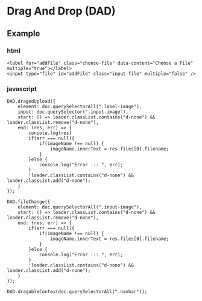 # Drag And Drop (DAD)

## Example

### html

    <label for="addFile" class="choose-file" data-content="Choose a File" multiple="true"></label>
    <input type="file" id="addFile" class="input-file" multiple="false" />

### javascript

    DAD.dragedUpload({
        element: doc.querySelectorAll(".label-image"),
        input: doc.querySelector(".input-image"),
        start: () => loader.classList.contains("d-none") && loader.classList.remove("d-none"),
        end: (res, err) => {
            console.log(res)
            if(err === null){
                if(imageName !== null) {
                    imageName.innerText = res.files[0].filename;
                }
            }else {
                console.log("Error ::: ", err);
            }
            !loader.classList.contains("d-none") && loader.classList.add("d-none");
        }
    });

    DAD.fileChange({
        element: doc.querySelectorAll(".input-image"),
        start: () => loader.classList.contains("d-none") && loader.classList.remove("d-none"),
        end: (res, err) => {
            if(err === null){
                if(imageName !== null) {
                    imageName.innerText = res.files[0].filename;
                }
            }else {
                console.log("Error ::: ", err);
            }
            !loader.classList.contains("d-none") && loader.classList.add("d-none");
        }
    });

    DAD.dragableContex(doc.querySelectorAll(".navbar"));